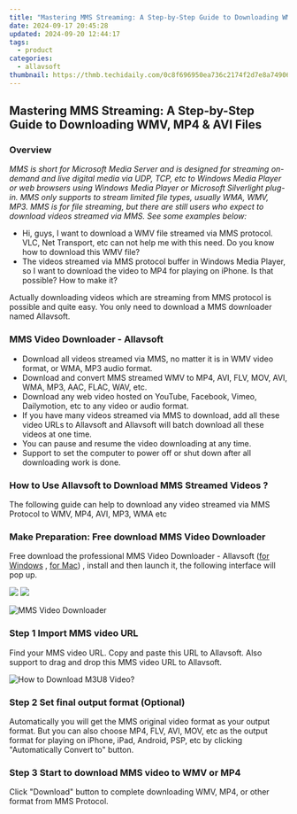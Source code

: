 ```yaml
---
title: "Mastering MMS Streaming: A Step-by-Step Guide to Downloading WMV, MP4 & AVI Files"
date: 2024-09-17 20:45:28
updated: 2024-09-20 12:44:17
tags:
  - product
categories:
  - allavsoft
thumbnail: https://thmb.techidaily.com/0c8f696950ea736c2174f2d7e8a74906124afdbd8faac5e2796b198a9b431fdb.jpg
---
```


## Mastering MMS Streaming: A Step-by-Step Guide to Downloading WMV, MP4 & AVI Files

### Overview

_MMS is short for Microsoft Media Server and is designed for streaming on-demand and live digital media via UDP, TCP, etc to Windows Media Player or web browsers using Windows Media Player or Microsoft Silverlight plug-in. MMS only supports to stream limited file types, usually WMA, WMV, MP3\. MMS is for file streaming, but there are still users who expect to download videos streamed via MMS. See some examples below:_

* Hi, guys, I want to download a WMV file streamed via MMS protocol. VLC, Net Transport, etc can not help me with this need. Do you know how to download this WMV file?
* The videos streamed via MMS protocol buffer in Windows Media Player, so I want to download the video to MP4 for playing on iPhone. Is that possible? How to make it?

Actually downloading videos which are streaming from MMS protocol is possible and quite easy. You only need to download a MMS downloader named Allavsoft.

### MMS Video Downloader - Allavsoft

* Download all videos streamed via MMS, no matter it is in WMV video format, or WMA, MP3 audio format.
* Download and convert MMS streamed WMV to MP4, AVI, FLV, MOV, AVI, WMA, MP3, AAC, FLAC, WAV, etc.
* Download any web video hosted on YouTube, Facebook, Vimeo, Dailymotion, etc to any video or audio format.
* If you have many videos streamed via MMS to download, add all these video URLs to Allavsoft and Allavsoft will batch download all these videos at one time.
* You can pause and resume the video downloading at any time.
* Support to set the computer to power off or shut down after all downloading work is done.

### How to Use Allavsoft to Download MMS Streamed Videos ?

The following guide can help to download any video streamed via MMS Protocol to WMV, MP4, AVI, MP3, WMA etc

### Make Preparation: Free download MMS Video Downloader

Free download the professional MMS Video Downloader - Allavsoft ([for Windows](https://tools.techidaily.com/allavsoft/products/) , [for Mac](https://tools.techidaily.com/allavsoft/products/)) , install and then launch it, the following interface will pop up.

[![](https://www.allavsoft.com/how-to/../images/how-to/free-download-win.jpg)](https://tools.techidaily.com/allavsoft/products/) [![](https://www.allavsoft.com/how-to/../images/how-to/free-download-mac.jpg)](https://tools.techidaily.com/allavsoft/products/)

![MMS Video Downloader](https://www.allavsoft.com/how-to/../images/allavsoft/screen-shot-600.jpg)

### Step 1 Import MMS video URL

Find your MMS video URL. Copy and paste this URL to Allavsoft. Also support to drag and drop this MMS video URL to Allavsoft.

![How to Download M3U8 Video?](https://www.allavsoft.com/how-to/../images/how-to/download-rtmp-video/download-rtmp-video.jpg)

### Step 2 Set final output format (Optional)

Automatically you will get the MMS original video format as your output format. But you can also choose MP4, FLV, AVI, MOV, etc as the output format for playing on iPhone, iPad, Android, PSP, etc by clicking "Automatically Convert to" button.

### Step 3 Start to download MMS video to WMV or MP4

Click "Download" button to complete downloading WMV, MP4, or other format from MMS Protocol.

<ins class="adsbygoogle"
     style="display:block"
     data-ad-format="autorelaxed"
     data-ad-client="ca-pub-7571918770474297"
     data-ad-slot="1223367746"></ins>



<ins class="adsbygoogle"
     style="display:block"
     data-ad-client="ca-pub-7571918770474297"
     data-ad-slot="8358498916"
     data-ad-format="auto"
     data-full-width-responsive="true"></ins>
